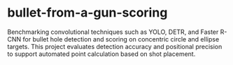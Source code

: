# bullet-from-a-gun-scoring
Benchmarking convolutional techniques such as YOLO, DETR, and Faster R-CNN for bullet hole detection and scoring on concentric circle and ellipse targets. This project evaluates detection accuracy and positional precision to support automated point calculation based on shot placement.
